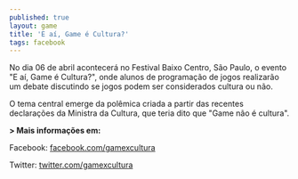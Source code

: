 ```yaml
---
published: true
layout: game
title: 'E aí, Game é Cultura?'
tags: facebook
---
```

 </p>
No dia 06 de abril acontecer&#225; no Festival Baixo Centro, S&#227;o Paulo, o evento &quot;E a&#237;, Game &#233; Cultura?&quot;, onde alunos de programa&#231;&#227;o de jogos realizar&#227;o um debate discutindo se jogos podem ser considerados cultura ou n&#227;o.</p>
 </p>

 </p>
O tema central emerge da pol&#234;mica criada a partir das recentes declara&#231;&#245;es da Ministra da Cultura, que teria dito que &quot;Game n&#227;o &#233; cultura&quot;.</p>
 </p>
<strong>> Mais informa&#231;&#245;es em:</strong></p>
Facebook: <a href="http://facebook.com/gamexcultura" target="_blank">facebook.com/gamexcultura</a>
</p>
<a href="http://facebook.com/gamexcultura" target="_blank"></a>
Twitter: <a href="http://facebook.com/gamexcultura" target="_blank">twitter.com/gamexcultura</a>
</p>
 </p>
